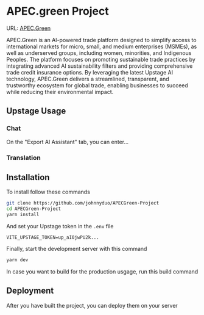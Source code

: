 # APEC.green Project

URL: [APEC.Green](https://apec.green)

APEC.Green is an AI-powered trade platform designed to simplify access to international markets for micro, small, and medium enterprises (MSMEs), as well as underserved groups, including women, minorities, and Indigenous Peoples. The platform focuses on promoting sustainable trade practices by integrating advanced AI sustainability filters and providing comprehensive trade credit insurance options. By leveraging the latest Upstage AI technology, APEC.Green delivers a streamlined, transparent, and trustworthy ecosystem for global trade, enabling businesses to succeed while reducing their environmental impact.

## Upstage Usage

### Chat

On the "Export AI Assistant" tab, you can enter...

### Translation

## Installation

To install follow these commands

```bash
git clone https://github.com/johnnyduo/APECGreen-Project
cd APECGreen-Project
yarn install
```

And set your Upstage token in the `.env` file

```
VITE_UPSTAGE_TOKEN=up_aI0jwPU2k...
```

Finally, start the development server with this command

```bash
yarn dev
```

In case you want to build for the production usgage, run this build command

## Deployment

After you have built the project, you can deploy them on your server
